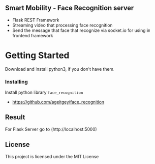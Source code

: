 ## Smart Mobility - Face Recognition server

- Flask REST Framework
- Streaming video that processing face recognition
- Send the message that face that recognize via socket.io for using in frontend framework

# Getting Started

Download and Install python3, if you don't have them.

### Installing

Install python library `face_recognition`
- https://github.com/ageitgey/face_recognition

## Result
For Flask Server go to (http://localhost:5000)

## License
This project is licensed under the MIT License


